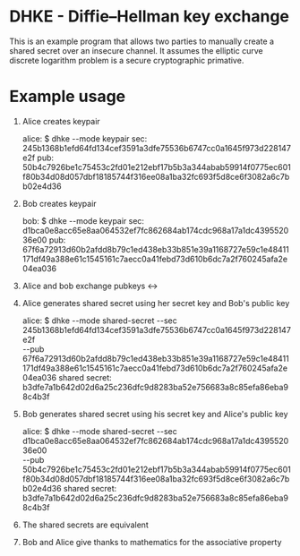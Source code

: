 # DHKE - Diffie–Hellman key exchange

This is an example program that allows two parties to manually create a shared secret over
an insecure channel.  It assumes the elliptic curve discrete logarithm problem is a secure
cryptographic primative.

# Example usage

  1) Alice creates keypair

      alice: $ dhke --mode keypair
      sec: 245b1368b1efd64fd134cef3591a3dfe75536b6747cc0a1645f973d228147e2f
      pub: 50b4c7926be1c75453c2fd01e212ebf17b5b3a344abab59914f0775ec601f80b34d08d057dbf18185744f316ee08a1ba32fc693f5d8ce6f3082a6c7bb02e4d36

  2) Bob creates keypair

      bob: $ dhke --mode keypair
      sec: d1bca0e8acc65e8aa064532ef7fc862684ab174cdc968a17a1dc439552036e00
      pub: 67f6a72913d60b2afdd8b79c1ed438eb33b851e39a1168727e59c1e48411171df49a388e61c1545161c7aecc0a41febd73d610b6dc7a2f760245afa2e04ea036

  3) Alice and bob exchange pubkeys <->

  4) Alice generates shared secret using her secret key and Bob's public key

      alice: $ dhke --mode shared-secret --sec 245b1368b1efd64fd134cef3591a3dfe75536b6747cc0a1645f973d228147e2f \
                    --pub 67f6a72913d60b2afdd8b79c1ed438eb33b851e39a1168727e59c1e48411171df49a388e61c1545161c7aecc0a41febd73d610b6dc7a2f760245afa2e04ea036
      shared secret: b3dfe7a1b642d02d6a25c236dfc9d8283ba52e756683a8c85efa86eba98c4b3f

  5) Bob generates shared secret using his secret key and Alice's public key

      alice: $ dhke --mode shared-secret --sec d1bca0e8acc65e8aa064532ef7fc862684ab174cdc968a17a1dc439552036e00 \
                    --pub 50b4c7926be1c75453c2fd01e212ebf17b5b3a344abab59914f0775ec601f80b34d08d057dbf18185744f316ee08a1ba32fc693f5d8ce6f3082a6c7bb02e4d36
      shared secret: b3dfe7a1b642d02d6a25c236dfc9d8283ba52e756683a8c85efa86eba98c4b3f

  6) The shared secrets are equivalent

  7) Bob and Alice give thanks to mathematics for the associative property
